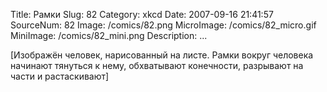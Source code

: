 Title: Рамки 
Slug: 82 
Category: xkcd 
Date: 2007-09-16 21:41:57 
SourceNum: 82 
Image: /comics/82.png 
MicroImage: /comics/82_micro.gif 
MiniImage: /comics/82_mini.png 
Description: ... 

[Изображён человек, нарисованный на листе. Рамки вокруг человека начинают тянуться к нему, обхватывают конечности, разрывают на части и растаскивают]